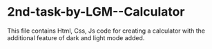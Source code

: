 # 2nd-task-by-LGM--Calculator
This file contains Html, Css, Js code for creating a calculator with the additional feature of dark and light mode added.

